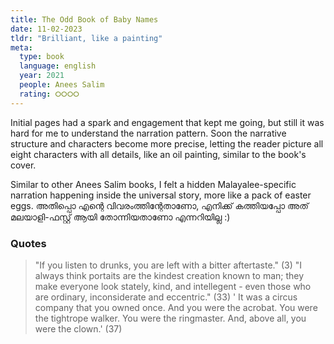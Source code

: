 ```yaml
---
title: The Odd Book of Baby Names
date: 11-02-2023
tldr: "Brilliant, like a painting"
meta: 
  type: book
  language: english
  year: 2021
  people: Anees Salim
  rating: ⭘⭘⭘⭘
---
```


Initial pages had a spark and engagement that kept me going, but still it was hard for me to understand the narration pattern. Soon the narrative structure and characters become more precise, letting the reader picture all eight characters with all details, like an oil painting, similar to the book's cover. 

Similar to other Anees Salim books, I felt a hidden Malayalee-specific narration happening inside the universal story, more like a pack of easter eggs. അതിപ്പൊ എന്റെ വിവരംത്തിന്റേതാണോ, എനിക്ക് കത്തിയപ്പോ അത് മലയാളി-ഫസ്റ്റ് ആയി തോന്നിയതാണോ എന്നറിയില്ല :) 

### Quotes 
> "If you listen to drunks, you are left with a bitter aftertaste." (3)
> "I always think portaits are the kindest creation known to man; they make everyone look stately, kind, and intellegent - even those who are ordinary, inconsiderate and eccentric." (33)
> ' It was a circus company that you owned once. And you were the acrobat. You were the tightrope walker. You were the ringmaster. And, above all, you were the clown.' (37)